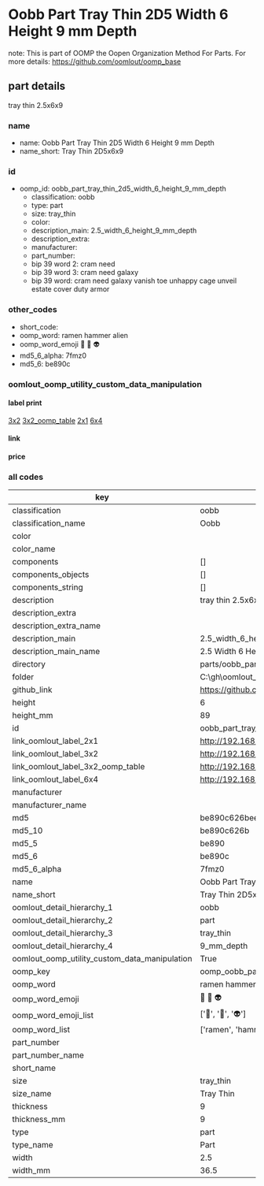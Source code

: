 # Oobb Part Tray Thin 2D5 Width 6 Height 9 mm Depth  

note: This is part of OOMP the Oopen Organization Method For Parts. For more details: https://github.com/oomlout/oomp_base

##  part details
  



tray thin 2.5x6x9



### name
* name: Oobb Part Tray Thin 2D5 Width 6 Height 9 mm Depth
* name_short: Tray Thin 2D5x6x9 
### id
* oomp_id: oobb_part_tray_thin_2d5_width_6_height_9_mm_depth
  * classification: oobb
  * type: part
  * size: tray_thin
  * color: 
  * description_main: 2.5_width_6_height_9_mm_depth
  * description_extra: 
  * manufacturer: 
  * part_number: 
  * bip 39 word 2: cram need
  * bip 39 word 3: cram need galaxy
  * bip 39 word: cram need galaxy vanish toe unhappy cage unveil estate cover duty armor

### other_codes
* short_code: 
* oomp_word: ramen hammer alien
* oomp_word_emoji :ramen: :hammer: :alien:
* md5_6_alpha: 7fmz0
* md5_6: be890c






### oomlout_oomp_utility_custom_data_manipulation
#### label print
[3x2](http://192.168.1.245:1112/?label=oomp%207fmz0)
[3x2_oomp_table](http://192.168.1.108:1112/?label=oomp%207fmz0)
[2x1](http://192.168.1.242:1112/?label=oomp%207fmz0)
[6x4](http://192.168.1.55:1112/?label=oomp%207fmz0)    

#### link

                              

#### price







### all codes 
| key | value |  
| --- | --- |  
| classification | oobb |  
| classification_name | Oobb |  
| color |  |  
| color_name |  |  
| components | [] |  
| components_objects | [] |  
| components_string | [] |  
| description | tray thin 2.5x6x9 |  
| description_extra |  |  
| description_extra_name |  |  
| description_main | 2.5_width_6_height_9_mm_depth |  
| description_main_name | 2.5 Width 6 Height 9 mm Depth |  
| directory | parts/oobb_part_tray_thin_2d5_width_6_height_9_mm_depth |  
| folder | C:\gh\oomlout_oobb_version_4_generated_parts\parts\oobb_part_tray_thin_2d5_width_6_height_9_mm_depth |  
| github_link | https://github.com/oomlout/oomlout_oomp_part_src/tree/main/parts/oobb_part_tray_thin_2d5_width_6_height_9_mm_depth |  
| height | 6 |  
| height_mm | 89 |  
| id | oobb_part_tray_thin_2d5_width_6_height_9_mm_depth |  
| link_oomlout_label_2x1 | http://192.168.1.242:1112/?label=oomp%207fmz0 |  
| link_oomlout_label_3x2 | http://192.168.1.245:1112/?label=oomp%207fmz0 |  
| link_oomlout_label_3x2_oomp_table | http://192.168.1.108:1112/?label=oomp%207fmz0 |  
| link_oomlout_label_6x4 | http://192.168.1.55:1112/?label=oomp%207fmz0 |  
| manufacturer |  |  
| manufacturer_name |  |  
| md5 | be890c626bee6407b571cf14bde4f191 |  
| md5_10 | be890c626b |  
| md5_5 | be890 |  
| md5_6 | be890c |  
| md5_6_alpha | 7fmz0 |  
| name | Oobb Part Tray Thin 2D5 Width 6 Height 9 mm Depth |  
| name_short | Tray Thin 2D5x6x9  |  
| oomlout_detail_hierarchy_1 | oobb |  
| oomlout_detail_hierarchy_2 | part |  
| oomlout_detail_hierarchy_3 | tray_thin |  
| oomlout_detail_hierarchy_4 | 9_mm_depth |  
| oomlout_oomp_utility_custom_data_manipulation | True |  
| oomp_key | oomp_oobb_part_tray_thin_2d5_width_6_height_9_mm_depth |  
| oomp_word | ramen hammer alien |  
| oomp_word_emoji | :ramen: :hammer: :alien: |  
| oomp_word_emoji_list | [':ramen:', ':hammer:', ':alien:'] |  
| oomp_word_list | ['ramen', 'hammer', 'alien'] |  
| part_number |  |  
| part_number_name |  |  
| short_name |  |  
| size | tray_thin |  
| size_name | Tray Thin |  
| thickness | 9 |  
| thickness_mm | 9 |  
| type | part |  
| type_name | Part |  
| width | 2.5 |  
| width_mm | 36.5 |  
